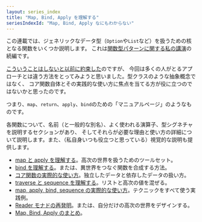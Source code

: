 ```yaml
---
layout: series_index
title: "Map, Bind, Apply を理解する"
seriesIndexId: "Map, Bind, Apply なにもわからない"
---
```


この連載では、ジェネリックなデータ型（`Option`や`List`など）を扱うための核となる関数をいくつか説明します。
これは[関数型パターンに関する私の講演](https://fsharpforfunandprofit.com/fppatterns/)の続編です。

[こういうことはしないと以前に約束した](../posts/why-i-wont-be-writing-a-monad-tutorial.md)のですが、
今回は多くの人がとるアプローチとは違う方法をとってみようと思いました。型クラスのような抽象概念ではなく、
コア関数自体とその実践的な使い方に焦点を当てる方が役に立つのではないかと思ったのです。

つまり、`map`、`return`、`apply`、`bind`のための「マニュアルページ」のようなものです。

各関数について、名前（と一般的な別名）、よく使われる演算子、型シグネチャを説明するセクションがあり、
そしてそれらが必要な理由と使い方の詳細について説明します。また、（私自身いつも役立つと思っている）視覚的な説明も提供します。



* [map と apply を理解する](../posts/elevated-world.md)。高次の世界を扱うためのツールセット。
* [bind を理解する](../posts/elevated-world-2.md)。または、異世界をつなぐ関数を合成する方法。
* [コア関数の実際的な使い方](../posts/elevated-world-3.md)。独立したデータと依存したデータの扱い方。
* [traverse と sequence を理解する](../posts/elevated-world-4.md)。リストと高次の値を混ぜる。
* [map, apply, bind, sequence の実際的な使い方](../posts/elevated-world-5.md)。テクニックをすべて使う実践例。
* [Reader モナドの再発明](../posts/elevated-world-6.md)。または、自分だけの高次の世界をデザインする。
* [Map, Bind, Apply のまとめ](../posts/elevated-world-7.md)。
